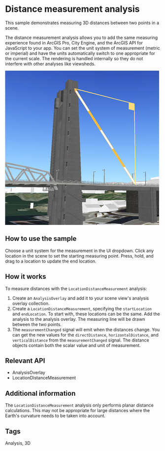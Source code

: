 # Distance measurement analysis

This sample demonstrates measuring 3D distances between two points in a scene.

The distance measurement analysis allows you to add the same measuring experience found in ArcGIS Pro, City Engine, and the ArcGIS API for JavaScript to your app. You can set the unit system of measurement (metric or imperial) and have the units automatically switch to one appropriate for the current scale. The rendering is handled internally so they do not interfere with other analyses like viewsheds.

![](screenshot.png)

## How to use the sample
Choose a unit system for the measurement in the UI dropdown. Click any location in the scene to set the starting measuring point. Press, hold, and drag to a location to update the end location.

## How it works
To measure distances with the `LocationDistanceMeasurement` analysis:
1. Create an `AnalysisOverlay` and add it to your scene view's analysis overlay collection.
2. Create a `LocationDistanceMeasurement`, specifying the `startLocation` and `endLocation`. To start with, these locations can be the same. Add the analysis to the analysis overlay. The measuring line will be drawn between the two points.
3. The `measurementChanged` signal will emit when the distances change. You can get the new values for the `directDistance`, `horizontalDistance`, and `verticalDistance` from the `measurementChanged` signal. The distance objects contain both the scalar value and unit of measurement.

## Relevant API
- AnalysisOverlay
- LocationDistanceMeasurement

## Additional information
The `LocationDistanceMeasurement` analysis only performs planar distance calculations. This may not be appropriate for large distances where the Earth's curvature needs to be taken into account.

## Tags
Analysis, 3D


